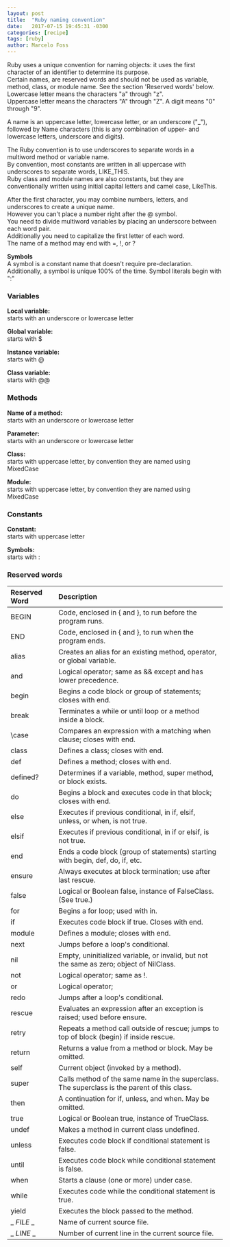 ```yaml
---
layout: post
title:  "Ruby naming convention"
date:   2017-07-15 19:45:31 -0300
categories: [recipe]
tags: [ruby]
author: Marcelo Foss
---
```

Ruby uses a unique convention for naming objects:
it uses the first character of an identifier to determine its purpose.  
Certain names, are reserved words and should not be used as variable, method, class, or module name. See the section 'Reserved words' below.   
Lowercase letter means the characters "a" through "z".  
Uppercase letter means the characters "A" through "Z".
A digit means "0" through "9".  

A name is an uppercase letter, lowercase letter, or an underscore ("_"), followed by Name characters (this is any combination of upper- and lowercase letters, underscore and digits).

The Ruby convention is to use underscores to separate words in a multiword method or variable name.  
By convention, most constants are written in all uppercase with underscores to separate words, LIKE_THIS.  
Ruby class and module names are also constants, but they are conventionally written using initial capital letters and camel case, LikeThis.

After the first character, you may combine numbers, letters, and underscores to create a unique name.  
However you can't place a number right after the @ symbol.  
You need to divide multiword variables by placing an underscore between each word pair.   
Additionally you need to capitalize the first letter of each word.  
The name of a method may end with =, !, or ?

**Symbols**  
A symbol is a constant name that doesn't require pre-declaration. Additionally, a symbol is unique 100% of the time. Symbol literals begin with ":"


### Variables
**Local variable:**  
  starts with an underscore or lowercase letter  

**Global variable:**  
  starts with $  

**Instance variable:**  
  starts with @  

**Class variable:**  
  starts with @@  

### Methods
**Name of a method:**  
  starts with an underscore or lowercase letter  

**Parameter:**  
  starts with an underscore or lowercase letter  

**Class:**  
  starts with uppercase letter, by convention they are named using MixedCase  

**Module:**  
  starts with uppercase letter, by convention they are named using MixedCase  

### Constants
**Constant:**  
  starts with uppercase letter  

**Symbols:**  
  starts with :  


### Reserved words

| Reserved Word     | Description |  
| :---------------- | :---------- |
| BEGIN             | Code, enclosed in { and }, to run before the program runs. |  
| END               | Code, enclosed in { and }, to run when the program ends. |  
| alias             | Creates an alias for an existing method, operator, or global variable. |  
| and               | Logical operator; same as && except and has lower precedence. |  
| begin             | Begins a code block or group of statements; closes with end. |  
| break             | Terminates a while or until loop or a method inside a block. |  
| \case             | Compares an expression with a matching when clause; closes with end. |  
| class             | Defines a class; closes with end. |  
| def               | Defines a method; closes with end. |  
| defined?          | Determines if a variable, method, super method, or block exists. |  
| do                | Begins a block and executes code in that block; closes with end. |  
| else              | Executes if previous conditional, in if, elsif, unless, or when, is not true. |  
| elsif             | Executes if previous conditional, in if or elsif, is not true. |  
| end               | Ends a code block (group of statements) starting with begin, def, do, if, etc. |  
| ensure            | Always executes at block termination; use after last rescue. |  
| false             | Logical or Boolean false, instance of FalseClass. (See true.) |  
| for               | Begins a for loop; used with in. |  
| if                | Executes code block if true. Closes with end.  |  
| module            | Defines a module; closes with end. |  
| next              | Jumps before a loop's conditional. |  
| nil               | Empty, uninitialized variable, or invalid, but not the same as zero; object of NilClass. |  
| not               | Logical operator; same as !. |  
| or                | Logical operator; |  
| redo              | Jumps after a loop's conditional. |  
| rescue            | Evaluates an expression after an exception is raised; used before ensure. |  
| retry             | Repeats a method call outside of rescue; jumps to top of block (begin) if inside rescue. |  
| return            | Returns a value from a method or block. May be omitted. |  
| self              | Current object (invoked by a method). |  
| super             | Calls method of the same name in the superclass. The superclass is the parent of this class. |  
| then              | A continuation for if, unless, and when. May be omitted. |  
| true              | Logical or Boolean true, instance of TrueClass. |  
| undef             | Makes a method in current class undefined. |  
| unless            | Executes code block if conditional statement is false. |  
| until             | Executes code block while conditional statement is false. |  
| when              | Starts a clause (one or more) under case. |  
| while             | Executes code while the conditional statement is true. |  
| yield             | Executes the block passed to the method. |  
| _ _FILE_ _        | Name of current source file. |  
| _ _LINE_ _        | Number of current line in the current source file. |  
